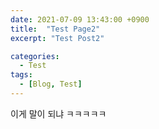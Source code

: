 ```yaml
---
date: 2021-07-09 13:43:00 +0900
title:  "Test Page2"
excerpt: "Test Post2"

categories:
  - Test
tags:
  - [Blog, Test]
---
```


이게 말이 되냐 ㅋㅋㅋㅋㅋ